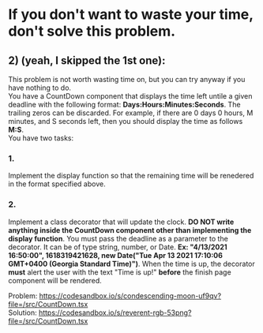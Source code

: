 # If you don't want to waste your time, don't solve this problem.

## 2) (yeah, I skipped the 1st one):<br />
This problem is not worth wasting time on, but you can try anyway if you have nothing to do.<br />
You have a CountDown component that displays the time left untile a given deadline with the following format: **Days:Hours:Minutes:Seconds**. The trailing zeros can be discarded. For example, if there are 0 days 0 hours, M minutes, and S seconds left, then you should display the time as follows **M:S**.<br />
You have two tasks:<br/>
### 1.
Implement the display function so that the remaining time will be renedered in the format specified above.
### 2.
Implement a class decorator that will update the clock. **DO NOT write anything inside the CountDown component other than implementing the display function**. You must pass the deadline as a parameter to the decorator. It can be of type string, number, or Date. **Ex: "4/13/2021 16:50:00", 1618319421628, new Date("Tue Apr 13 2021 17:10:06 GMT+0400 (Georgia Standard Time)")**. When the time is up, the decorator **must** alert the user with the text "Time is up!" **before** the finish page component will be rendered.

Problem:
https://codesandbox.io/s/condescending-moon-uf9qv?file=/src/CountDown.tsx
<br />
Solution:
https://codesandbox.io/s/reverent-rgb-53png?file=/src/CountDown.tsx
<br />
